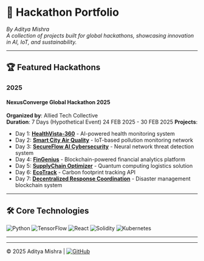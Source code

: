 # 🚀 Hackathon Portfolio  
*By Aditya Mishra*  
*A collection of projects built for global hackathons, showcasing innovation in AI, IoT, and sustainability.*  

---

## 🏆 Featured Hackathons  

### 2025  
#### NexusConverge Global Hackathon 2025
**Organized by**: Allied Tech Collective  
**Duration**: 7 Days (Hypothetical Event) 24 FEB 2025 - 30 FEB 2025 
**Projects**:  
- Day 1: **[HealthVista-360](https://github.com/adityakrmishra/-HealthVista-360)** - AI-powered health monitoring system  
- Day 2: **[Smart City Air Quality](https://github.com/adityakrmishra/smart-city-air-quality)** - IoT-based pollution monitoring network  
- Day 3: **[SecureFlow AI Cybersecurity](https://github.com/adityakrmishra/SecureFlow-AI-Cybersecurity)** - Neural network threat detection system  
- Day 4: **[FinGenius](https://github.com/adityakrmishra/FinGenius)** - Blockchain-powered financial analytics platform  
- Day 5: **[SupplyChain Optimizer](https://github.com/adityakrmishra/SupplyChain-Optimizer)** - Quantum computing logistics solution  
- Day 6: **[EcoTrack](https://github.com/adityakrmishra/EcoTrack)** - Carbon footprint tracking API  
- Day 7: **[Decentralized Response Coordination](https://github.com/adityakrmishra/Decentralized-Response-Coordination-)** - Disaster management blockchain system  

---

## 🛠️ Core Technologies  
![Python](https://img.shields.io/badge/-Python-3776AB?logo=python&logoColor=white)
![TensorFlow](https://img.shields.io/badge/-TensorFlow-FF6F00?logo=tensorflow)
![React](https://img.shields.io/badge/-React-61DAFB?logo=react&logoColor=black)
![Solidity](https://img.shields.io/badge/-Solidity-363636?logo=solidity)
![Kubernetes](https://img.shields.io/badge/-Kubernetes-326CE5?logo=kubernetes)

---


---

© 2025 Aditya Mishra | [![GitHub](https://img.shields.io/badge/GitHub-Profile-181717?logo=github)](https://github.com/adityakrmishra)
